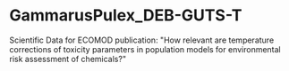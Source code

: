 # GammarusPulex_DEB-GUTS-T
Scientific Data for ECOMOD publication: "How relevant are temperature corrections of toxicity parameters in population models for environmental risk assessment of chemicals?" 

